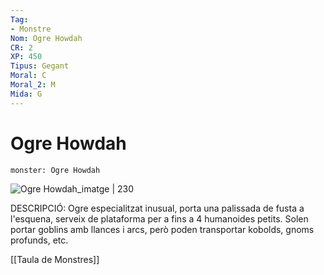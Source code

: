 ```yaml
---
Tag:
- Monstre
Nom: Ogre Howdah
CR: 2
XP: 450
Tipus: Gegant
Moral: C
Moral_2: M
Mida: G
---
```

# Ogre Howdah

```statblock
monster: Ogre Howdah
```

![Ogre Howdah_imatge | 230](https://www.aidedd.org/dnd/images/ogre-howdah.jpg)

DESCRIPCIÓ: 
Ogre especialitzat inusual, porta una palissada de fusta a l'esquena, serveix de plataforma per a fins a 4 humanoides petits. Solen portar goblins amb llances i arcs, però poden transportar kobolds, gnoms profunds, etc.

[[Taula de Monstres]]